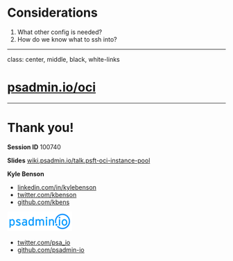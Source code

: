 # Considerations

1. What other config is needed?
1. How do we know what to ssh into?

---
class: center, middle, black, white-links

# [psadmin.io/oci](https://psadmin.io/oci)

---

# Thank you!

**Session ID** 100740

**Slides** [wiki.psadmin.io/talk.psft-oci-instance-pool](https://wiki.psadmin.io/talk.psft-oci-instance-pool)

**Kyle Benson**
* [linkedin.com/in/kylebenson](https://www.linkedin.com/in/kylebenson)
* [twitter.com/kbenson](https://twitter.com/kbenson)
* [github.com/kbens](https://github.com/kbens)

[![psadmin.io](images/psadmin_io_blue.png)](https://psadmin.io)
* [twitter.com/psa_io](https://twitter.com/psa_io)
* [github.com/psadmin-io](https://github.com/psadmin-io)